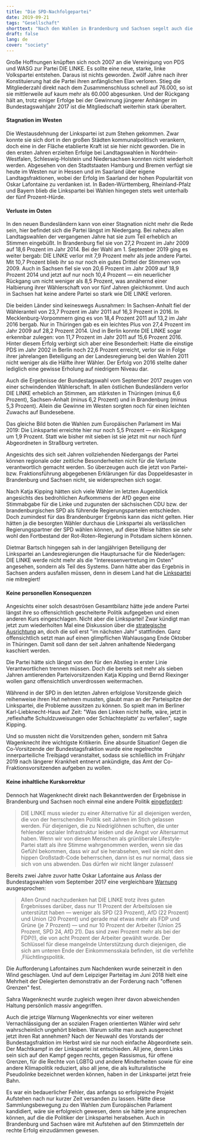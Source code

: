 ```yaml
---
title: "Die SPD-Nachfolgepartei"
date: 2019-09-21
tags: "Gesellschaft"
shorttext: "Nach den Wahlen in Brandenburg und Sachsen segelt auch die Partei Die Linke im Windschatten des SPD-Sterbens in eine tiefe Krise."
draft: false
lang: de
cover: "society"
---
```


Große Hoffnungen knüpften sich noch 2007 an die Vereinigung von PDS und WASG zur Partei DIE LINKE. Es sollte eine neue, starke, linke Volkspartei entstehen. Daraus ist nichts geworden. Zwölf Jahre nach ihrer Konstituierung hat die Partei ihren anfänglichen Elan verloren. Stieg die Mitgliederzahl direkt nach dem Zusammenschluss schnell auf 76.000, so ist sie mittlerweile auf kaum mehr als 60.000 abgesunken. Und der Rückgang hält an, trotz einiger Erfolge bei der Gewinnung jüngerer Anhänger im Bundestagswahljahr 2017 ist die Mitgliedschaft weiterhin stark überaltert.

#### Stagnation im Westen

Die Westausdehnung der Linkspartei ist zum Stehen gekommen. Zwar konnte sie sich dort in den großen Städten kommunalpolitisch verankern, doch eine in der Fläche etablierte Kraft ist sie hier nicht geworden. Die in den ersten Jahren erzielten Erfolge bei Landtagswahlen in Nordrhein-Westfalen, Schleswig-Holstein und Niedersachsen konnten nicht wiederholt werden. Abgesehen von den Stadtstaaten Hamburg und Bremen verfügt sie heute im Westen nur in Hessen und im Saarland über eigene Landtagsfraktionen, wobei der Erfolg im Saarland der hohen Popularität von Oskar Lafontaine zu verdanken ist. In Baden-Württemberg, Rheinland-Pfalz und Bayern blieb die Linkspartei bei Wahlen hingegen stets weit unterhalb der fünf Prozent-Hürde.

#### Verluste im Osten

In den neuen Bundesländern kann von einer Stagnation nicht mehr die Rede sein, hier befindet sich die Partei längst im Niedergang. Bei nahezu allen Landtagswahlen der vergangenen Jahre hat sie zum Teil erheblich an Stimmen eingebüßt. In Brandenburg fiel sie von 27,2 Prozent im Jahr 2009 auf 18,6 Prozent im Jahr 2014. Bei der Wahl am 1. September 2019 ging es weiter bergab: DIE LINKE verlor mit 7,9 Prozent mehr als jede andere Partei. Mit 10,7 Prozent blieb ihr so nur noch ein gutes Drittel der Stimmen von 2009. Auch in Sachsen fiel sie von 20,6 Prozent im Jahr 2009 auf 18,9 Prozent 2014 und jetzt auf nur noch 10,4 Prozent — ein neuerlicher Rückgang um nicht weniger als 8,5 Prozent, was annähernd einer Halbierung ihrer Wählerschaft von vor fünf Jahren gleichkommt. Und auch in Sachsen hat keine andere Partei so stark wie DIE LINKE verloren.

Die beiden Länder sind keineswegs Ausnahmen: In Sachsen-Anhalt fiel der Wähleranteil von 23,7 Prozent im Jahr 2011 auf 16,3 Prozent in 2016. In Mecklenburg-Vorpommern ging es von 18,4 Prozent 2011 auf 13,2 im Jahr 2016 bergab. Nur in Thüringen gab es ein leichtes Plus von 27,4 Prozent im Jahr 2009 auf 28,2 Prozent 2014. Und in Berlin konnte DIE LINKE sogar erkennbar zulegen: von 11,7 Prozent im Jahr 2011 auf 15,6 Prozent 2016. Hinter diesem Erfolg verbirgt sich aber eine Besonderheit: Hatte die einstige PDS im Jahr 2002 in Berlin noch 22,6 Prozent erreicht, verlor sie in Folge ihrer jahrelangen Beteiligung an der Landesregierung bei den Wahlen 2011 nicht weniger als die Hälfte ihrer Wähler. Der Erfolg von 2016 stellte daher lediglich eine gewisse Erholung auf niedrigem Niveau dar.

Auch die Ergebnisse der Bundestagswahl vom September 2017 zeugen von einer schwindenden Wählerschaft. In allen östlichen Bundesländern verlor DIE LINKE erheblich an Stimmen, am stärksten in Thüringen (minus 6,6 Prozent), Sachsen-Anhalt (minus 6,2 Prozent) und in Brandenburg (minus 5,3 Prozent). Allein die Gewinne im Westen sorgten noch für einen leichten Zuwachs auf Bundesebene.

Das gleiche Bild boten die Wahlen zum Europäischen Parlament im Mai 2019: Die Linkspartei erreichte hier nur noch 5,5 Prozent — ein Rückgang um 1,9 Prozent. Statt wie bisher mit sieben ist sie jetzt mit nur noch fünf Abgeordneten in Straßburg vertreten.

Angesichts des sich seit Jahren vollziehenden Niedergangs der Partei können regionale oder zeitliche Besonderheiten nicht für die Verluste verantwortlich gemacht werden. So überzeugen auch die jetzt von Partei- bzw. Fraktionsführung abgegebenen Erklärungen für das Doppeldesaster in Brandenburg und Sachsen nicht, sie widersprechen sich sogar.

Nach Katja Kipping hätten sich viele Wähler im letzten Augenblick angesichts des bedrohlichen Aufkommens der AfD gegen eine Stimmabgabe für die Linke und zugunsten der sächsischen CDU bzw. der brandenburgischen SPD als führende Regierungsparteien entschieden. Doch zumindest für das Brandenburger Ergebnis kann das nicht gelten. Hier hätten ja die besorgten Wähler durchaus die Linkspartei als verlässlichen Regierungspartner der SPD wählen können, auf diese Weise hätten sie sehr wohl den Fortbestand der Rot-Roten-Regierung in Potsdam sichern können.

Dietmar Bartsch hingegen sah in der langjährigen Beteiligung der Linkspartei an Landesregierungen die Hauptursache für die Niederlagen: DIE LINKE werde nicht mehr als die "Interessenvertretung im Osten" angesehen, sondern als Teil des Systems. Dann hätte aber das Ergebnis in Sachsen anders ausfallen müssen, denn in diesem Land hat die [Linkspartei](https://www.faz.net/aktuell/politik/inland/nach-den-landtagswahlen-leckt-die-linke-ihre-wunden-16364989.html "Schlachtfest ohne Schlachteplatte") nie mitregiert!

#### Keine personellen Konsequenzen

Angesichts einer solch desaströsen Gesamtbilanz hätte jede andere Partei längst ihre so offensichtlich gescheiterte Politik aufgegeben und einen anderen Kurs eingeschlagen. Nicht aber die Linkspartei! Zwar kündigt man jetzt zum wiederholten Mal eine Diskussion über die [strategische Ausrichtung](https://www.linksfraktion.de/themen/nachrichten/detail/grundfragen-strategischer-ausrichtung-stellen/ "Grundfragen strategischer Ausrichtung stellen") an, doch die soll erst "im nächsten Jahr" stattfinden. Ganz offensichtlich setzt man auf einen glimpflichen Wahlausgang Ende Oktober in Thüringen. Damit soll dann der seit Jahren anhaltende Niedergang kaschiert werden.

Die Partei hätte sich längst von den für den Abstieg in erster Linie Verantwortlichen trennen müssen. Doch die bereits seit mehr als sieben Jahren amtierenden Parteivorsitzenden Katja Kipping und Bernd Riexinger wollen ganz offensichtlich unverdrossen weitermachen.

Während in der SPD in den letzten Jahren erfolglose Vorsitzende gleich reihenweise ihren Hut nehmen mussten, glaubt man an der Parteispitze der Linkspartei, die Probleme aussitzen zu können. So spielt man im Berliner Karl-Liebknecht-Haus auf Zeit: "Was den Linken nicht helfe, wäre, jetzt in ‚reflexhafte Schuldzuweisungen oder Schlachteplatte‘ zu verfallen", sagte Kipping.

Und so mussten nicht die Vorsitzenden gehen, sondern mit Sahra Wagenknecht ihre wichtigste Kritikerin. Eine absurde Situation! Gegen die Co-Vorsitzende der Bundestagsfraktion wurde eine regelrechte innerparteiliche Treibjagd veranstaltet, sodass sie schließlich im Frühjahr 2019 nach längerer Krankheit entnervt ankündigte, das Amt der Co-Fraktionsvorsitzenden aufgeben zu wollen.

#### Keine inhaltliche Kurskorrektur

Dennoch hat Wagenknecht direkt nach Bekanntwerden der Ergebnisse in Brandenburg und Sachsen noch einmal eine andere Politik [eingefordert](http://aktionsmail.team-sahra.de/issues/wahlergebnisse-aufruf-nie-wieder-krieg-196301 "Team Sahra"):

> DIE LINKE muss wieder zu einer Alternative für all diejenigen werden, die von der herrschenden Politik seit Jahren im Stich gelassen werden. Für diejenigen, die zu Niedriglöhnen schuften, die unter fehlender sozialer Infrastruktur leiden und die Angst vor Altersarmut haben. Wenn wir von diesen Menschen als grünliberale Lifestyle-Partei statt als ihre Stimme wahrgenommen werden, wenn sie das Gefühl bekommen, dass wir auf sie herabsehen, weil sie nicht den hippen Großstadt-Code beherrschen, dann ist es nur normal, dass sie sich von uns abwenden. Das dürfen wir nicht länger zulassen!

Bereits zwei Jahre zuvor hatte Oskar Lafontaine aus Anlass der Bundestagswahlen vom September 2017 eine vergleichbare [Warnung](https://www.andreas-wehr.eu/oskar-lafontaine-hat-recht-die-linke-braucht-eine-andere-fluechtlings-und-migrationspolitik.html "Oskar Lafontaine hat Recht! DIE LINKE braucht eine andere Flüchtlings- und Migrationspolitik") ausgesprochen:

> Allen Grund nachzudenken hat DIE LINKE trotz ihres guten Ergebnisses darüber, dass nur 11 Prozent der Arbeitslosen sie unterstützt haben — weniger als SPD (23 Prozent), AfD (22 Prozent) und Union (20 Prozent) und gerade mal etwas mehr als FDP und Grüne (je 7 Prozent) — und nur 10 Prozent der Arbeiter (Union 25 Prozent, SPD 24, AfD 21). Das sind zwei Prozent mehr als bei der FDP(!), die von acht Prozent der Arbeiter gewählt wurde. Der Schlüssel für diese mangelnde Unterstützung durch diejenigen, die sich am unteren Ende der Einkommensskala befinden, ist die verfehlte ‚Flüchtlingspolitik.

Die Aufforderung Lafontaines zum Nachdenken wurde seinerzeit in den Wind geschlagen. Und auf dem Leipziger Parteitag im Juni 2018 hielt eine Mehrheit der Delegierten demonstrativ an der Forderung nach "offenen Grenzen" fest.

Sahra Wagenknecht wurde zugleich wegen ihrer davon abweichenden Haltung persönlich massiv angegriffen.

Auch die jetzige Warnung Wagenknechts vor einer weiteren Vernachlässigung der an sozialen Fragen orientierten Wähler wird sehr wahrscheinlich ungehört bleiben. Warum sollte man auch ausgerechnet jetzt ihren Rat annehmen? Nach der Neuwahl des Vorstands der Bundestagsfraktion im Herbst wird sie nur noch einfache Abgeordnete sein. Der Machtkampf in der Linkspartei ist entschieden. All jene, deren Links sein sich auf den Kampf gegen rechts, gegen Rassismus, für offene Grenzen, für die Rechte von LGBTQ und andere Minderheiten sowie für eine andere Klimapolitik reduziert, also all jene, die als kulturalistische Pseudolinke bezeichnet werden können, haben in der Linkspartei jetzt freie Bahn.

Es war ein bedauerlicher Fehler, das anfangs so erfolgreiche Projekt Aufstehen nach nur kurzer Zeit versanden zu lassen. Hätte diese Sammlungsbewegung zu den Wahlen zum Europäischen Parlament kandidiert, wäre sie erfolgreich gewesen, denn sie hätte jene ansprechen können, auf die die Politiker der Linkspartei herabsehen. Auch in Brandenburg und Sachsen wäre mit Aufstehen auf den Stimmzetteln der rechte Erfolg einzudämmen gewesen.
